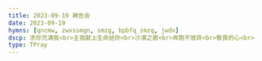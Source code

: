 ```yaml
---
title: 2023-09-19 祷告会
date: 2023-09-19
hymns: [qncmw, zwxssmgn, smzg, bpbfq_zmzq, jwdx]
dscp: 求你充满我<br>主我献上生命给你<br>沙漠之歌<br>奔跑不放弃<br>敬畏的心<br>
type: TPray
---
```


